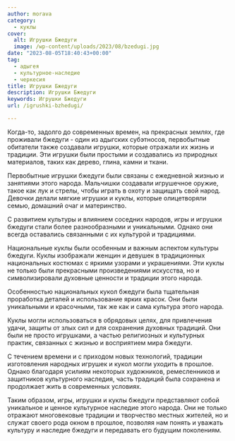 ```yaml
---
author: morava
category:
  - куклы
cover:
  alt: Игрушки Бжедуги
  image: /wp-content/uploads/2023/08/bzedugi.jpg
date: "2023-08-05T18:40:43+00:00"
tag:
  - адыгея
  - культурное-наследие
  - черкесия
title: Игрушки Бжедуги
description: Игрушки Бжедуги
keywords: Игрушки Бжедуги
url: /igrushki-bzhedugi/

---
```

Когда\-то, задолго до современных времен, на прекрасных землях, где проживали бжедуги \- один из адыгских субэтносов, первобытные обитатели также создавали игрушки, которые отражали их жизнь и традиции. Эти игрушки были простыми и создавались из природных материалов, таких как дерево, глина, камни и ткани.

Первобытные игрушки бжедуги были связаны с ежедневной жизнью и занятиями этого народа. Мальчишки создавали игрушечное оружие, такое как лук и стрелы, чтобы играть в охоту и защищать свой народ. Девочки делали мягкие игрушки и куклы, которые олицетворяли семью, домашний очаг и материнство.

С развитием культуры и влиянием соседних народов, игры и игрушки бжедуги стали более разнообразными и уникальными. Однако они всегда оставались связанными с их культурой и традициями.

Национальные куклы были особенным и важным аспектом культуры бжедуги. Куклы изображали женщин и девушек в традиционных национальных костюмах с яркими узорами и украшениями. Эти куклы не только были прекрасными произведениями искусства, но и символизировали духовные ценности и традиции этого народа.

Особенностью национальных кукол бжедуги была тщательная проработка деталей и использование ярких красок. Они были уникальными и красочными, так же как и сама культура этого народа.

Куклы могли использоваться в обрядовых целях, для привлечения удачи, защиты от злых сил и для сохранения духовных традиций. Они были не просто игрушками, а частью религиозных и культурных практик, связанных с жизнью и восприятием мира бжедуги.

С течением времени и с приходом новых технологий, традиции изготовления народных игрушек и кукол могли уходить в прошлое. Однако благодаря усилиям некоторых художников, ремесленников и защитников культурного наследия, часть традиций была сохранена и продолжает жить в современных условиях.

Таким образом, игры, игрушки и куклы бжедуги представляют собой уникальное и ценное культурное наследие этого народа. Они не только отражают многовековые традиции и творчество местных жителей, но и служат своего рода окном в прошлое, позволяя нам понять и уважать культуру и наследие бжедуги и передавать его будущим поколениям.
